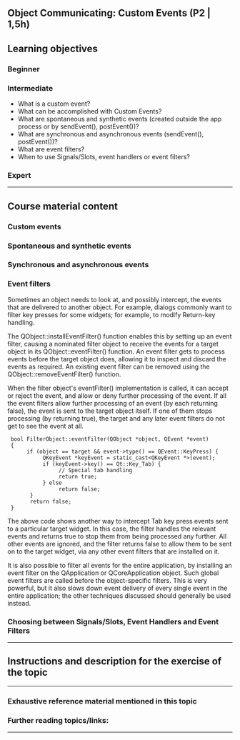 ## Object Communicating: Custom Events (P2 | 1,5h)

## Learning objectives

### Beginner

### Intermediate

* What is a custom event?
* What can be accomplished with Custom Events?
* What are spontaneous and synthetic events (created outside the app process or by sendEvent(), postEvent())?
* What are synchronous and asynchronous events (sendEvent(), postEvent())?
* What are event filters?
* When to use Signals/Slots, event handlers or event filters?

### Expert


***

## Course material content

### Custom events

### Spontaneous and synthetic events

### Synchronous and asynchronous events

### Event filters

Sometimes an object needs to look at, and possibly intercept, the events that are delivered to another object. For example, dialogs commonly want to filter key presses for some widgets; for example, to modify Return-key handling.

The QObject::installEventFilter() function enables this by setting up an event filter, causing a nominated filter object to receive the events for a target object in its QObject::eventFilter() function. An event filter gets to process events before the target object does, allowing it to inspect and discard the events as required. An existing event filter can be removed using the QObject::removeEventFilter() function.

When the filter object's eventFilter() implementation is called, it can accept or reject the event, and allow or deny further processing of the event. If all the event filters allow further processing of an event (by each returning false), the event is sent to the target object itself. If one of them stops processing (by returning true), the target and any later event filters do not get to see the event at all.

     bool FilterObject::eventFilter(QObject *object, QEvent *event)
     {
          if (object == target && event->type() == QEvent::KeyPress) {
               QKeyEvent *keyEvent = static_cast<QKeyEvent *>(event);
               if (keyEvent->key() == Qt::Key_Tab) {
                    // Special tab handling
                    return true;
               } else
                    return false;
           }
           return false;
     }

The above code shows another way to intercept Tab key press events sent to a particular target widget. In this case, the filter handles the relevant events and returns true to stop them from being processed any further. All other events are ignored, and the filter returns false to allow them to be sent on to the target widget, via any other event filters that are installed on it.

It is also possible to filter all events for the entire application, by installing an event filter on the QApplication or QCoreApplication object. Such global event filters are called before the object-specific filters. This is very powerful, but it also slows down event delivery of every single event in the entire application; the other techniques discussed should generally be used instead.

### Choosing between Signals/Slots, Event Handlers and Event Filters

***


## Instructions and description for the exercise of the topic

***

### Exhaustive reference material mentioned in this topic


### Further reading topics/links:

***
